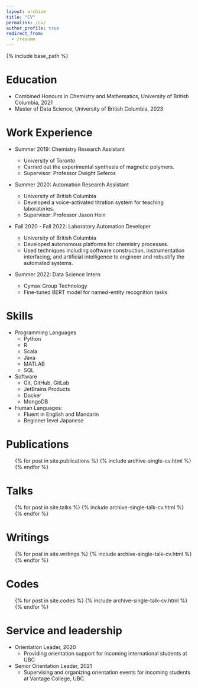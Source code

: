 ```yaml
---
layout: archive
title: "CV"
permalink: /cv/
author_profile: true
redirect_from:
  - /resume
---
```


{% include base_path %}

Education
======

* Combined Honours in Chemistry and Mathematics, University of British Columbia, 2021
* Master of Data Science, University of British Columbia, 2023

Work Experience
======

* Summer 2019: Chemistry Research Assistant
  * University of Toronto
  * Carried out the experimental synthesis of magnetic polymers.
  * Supervisor: Professor Dwight Seferos

* Summer 2020: Automation Research Assistant
  * University of British Columbia
  * Developed a voice-activated titration system for teaching laboratories.
  * Supervisor: Professor Jason Hein

* Fall 2020 - Fall 2022: Laboratory Automation Developer
  * University of British Columbia
  * Developed autonomous platforms for chemistry processes.
  * Used techniques including software construction, instrumentation interfacing, and artificial intelligence to engineer and robustify the automated systems.

* Summer 2022: Data Science Intern
  * Cymax Group Technology
  * Fine-tuned BERT model for named-entity recognition tasks
  
Skills
======

* Programming Languages
  * Python
  * R
  * Scala
  * Java
  * MATLAB
  * SQL
* Software
  * Git, GitHub, GitLab
  * JetBrains Products
  * Docker
  * MongoDB
* Human Languages:
  * Fluent in English and Mandarin
  * Beginner level Japanese

Publications
======

  <ul>{% for post in site.publications %}
    {% include archive-single-cv.html %}
  {% endfor %}</ul>
  
Talks
======

  <ul>{% for post in site.talks %}
    {% include archive-single-talk-cv.html %}
  {% endfor %}</ul>

Writings
======

  <ul>{% for post in site.writings %}
    {% include archive-single-talk-cv.html %}
  {% endfor %}</ul>

Codes
======

  <ul>{% for post in site.codes %}
    {% include archive-single-talk-cv.html %}
  {% endfor %}</ul>
  
Service and leadership
======

* Orientation Leader, 2020
  * Providing orientation support for incoming international students at UBC
* Senior Orientation Leader, 2021
  * Supervising and organizing orientation events for incoming students at Vantage College, UBC.
